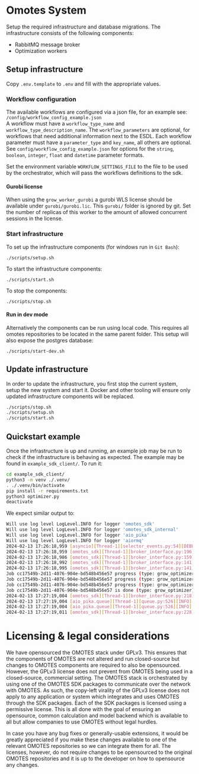 # Omotes System

Setup the required infrastructure and database migrations.
The infrastructure consists of the following components:

- RabbitMQ message broker
- Optimization workers

## Setup infrastructure

Copy `.env.template` to `.env` and fill with the appropriate values.

### Workflow configuration

The available workflows are configured via a json file, for an example
see: `/config/workflow_config_example.json`  
A workflow must have a `workflow_type_name` and `workflow_type_description_name`.
The `workflow_parameters` are optional, for workflows that need additional information next to the
ESDL.
Each workflow parameter must have a `parameter_type` and `key_name`, all others are optional.  
See `config/workflow_config_example.json` for options for
the `string`, `boolean`, `integer`, `float` and `datetime` parameter formats.

Set the environment variable `WORKFLOW_SETTINGS_FILE` to the file to be used by the orchestrator,
which will pass the workflows definitions to the sdk.

#### Gurobi license

When using the `grow_worker_gurobi` a gurobi WLS license should be available under `gurobi/gurobi.lic`. This `gurobi/`
folder is ignored by git. Set the number of replicas of this worker to the amount of allowed concurrent sessions in the
license.

### Start infrastructure

To set up the infrastructure components (for windows run in `Git Bash`):

```
./scripts/setup.sh
```

To start the infrastructure components:

```
./scripts/start.sh
```

To stop the components:

```
./scripts/stop.sh
```

#### Run in dev mode

Alternatively the components can be run using local code. This requires all omotes repositories to
be located in the same parent folder. This setup will also expose the postgres database:

```
./scripts/start-dev.sh
```

## Update infrastructure

In order to update the infrastructure, you first stop the current system, setup the new system
and start it. Docker and other tooling will ensure only updated infrastructure components will be
replaced.

```bash
./scripts/stop.sh
./scripts/setup.sh
./scripts/start.sh
```

## Quickstart example

Once the infrastructure is up and running, an example job may be run to check if the infrastructure
is behaving as expected. The example may be found in `example_sdk_client/`. To run it:

```bash
cd example_sdk_client/
python3 -m venv ./.venv/
. ./.venv/bin/activate
pip install -r requirements.txt
python3 optimizer.py
deactivate
```

We expect similar output to:

```bash
Will use log level LogLevel.INFO for logger 'omotes_sdk'
Will use log level LogLevel.INFO for logger 'omotes_sdk_internal'
Will use log level LogLevel.INFO for logger 'aio_pika'
Will use log level LogLevel.INFO for logger 'aiormq'
2024-02-13 17:26:18,959 [asyncio][Thread-1][selector_events.py:54][DEBUG]: Using selector: EpollSelector
2024-02-13 17:26:18,959 [omotes_sdk][Thread-1][broker_interface.py:196][INFO]: Broker interface connecting to localhost:5672 as omotes at omotes
2024-02-13 17:26:18,986 [omotes_sdk][Thread-1][broker_interface.py:159][INFO]: Declaring queue and retrieving the next message to jobs.cc17549b-2d11-4076-904e-bd548b456e57.result
2024-02-13 17:26:18,992 [omotes_sdk][Thread-1][broker_interface.py:141][INFO]: Declaring queue and adding subscription to jobs.cc17549b-2d11-4076-904e-bd548b456e57.progress
2024-02-13 17:26:18,995 [omotes_sdk][Thread-1][broker_interface.py:141][INFO]: Declaring queue and adding subscription to jobs.cc17549b-2d11-4076-904e-bd548b456e57.status
Job cc17549b-2d11-4076-904e-bd548b456e57 progress (type: grow_optimizer). Status: 2
Job cc17549b-2d11-4076-904e-bd548b456e57 progress (type: grow_optimizer). Progress: 0.0, message: Job calculation started
Job cc17549b-2d11-4076-904e-bd548b456e57 progress (type: grow_optimizer). Progress: 1.0, message: Calculation finished.
Job cc17549b-2d11-4076-904e-bd548b456e57 is done (type: grow_optimizer). Status: 0, output esdl length: 79235, logs length: 0
2024-02-13 17:27:19,004 [omotes_sdk][Thread-1][broker_interface.py:218][INFO]: Stopping broker interface
2024-02-13 17:27:19,004 [aio_pika.queue][Thread-1][queue.py:526][INFO]: <RobustQueueIterator: queue='jobs.cc17549b-2d11-4076-904e-bd548b456e57.progress' ctag='ctag1.9dd60c50e8574429ad35c8058bc3ebea'> closing with timeout 5 seconds
2024-02-13 17:27:19,004 [aio_pika.queue][Thread-1][queue.py:526][INFO]: <RobustQueueIterator: queue='jobs.cc17549b-2d11-4076-904e-bd548b456e57.status' ctag='ctag1.66d19448a3354b1292fec482738b9e23'> closing with timeout 5 seconds
2024-02-13 17:27:19,011 [omotes_sdk][Thread-1][broker_interface.py:228][INFO]: Stopped broker interface
```

# Licensing & legal considerations

We have opensourced the OMOTES stack under GPLv3. This ensures that the components of OMOTES are not
altered and run closed-source but changes to OMOTES components are required to also be opensourced.
However, the GPLv3 license does not prevent from OMOTES being used in a closed-source, commercial
setting. The OMOTES stack is orchestrated by using one of the OMOTES SDK packages to communicate
over the network with OMOTES. As such, the copy-left virality of the GPLv3 license does not apply
to any application or system which integrates and uses OMOTES through the SDK packages. Each of the
SDK packages is licensed using a permissive license. This is all done with the goal of ensuring an
opensource, common calculation and model backend which is available to all but allow companies to
use OMOTES without legal hurdles.

In case you have any bug fixes or generally-usable extensions, it would be greatly appreciated
if you make these changes available to one of the relevant OMOTES repositories so we can integrate
them for all. The licenses, however, do not require changes to be opensourced to the original
OMOTES repositories and it is up to the developer on how to opensource any changes.
